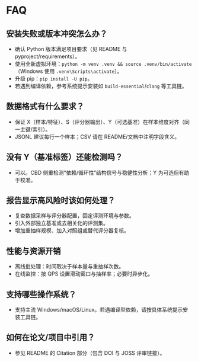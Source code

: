 # FAQ

## 安装失败或版本冲突怎么办？
- 确认 Python 版本满足项目要求（见 README 与 pyproject/requirements）。
- 使用全新虚拟环境：`python -m venv .venv && source .venv/bin/activate`（Windows 使用 `.venv\Scripts\activate`）。
- 升级 pip：`pip install -U pip`。
- 若遇到编译依赖，参考系统提示安装如 `build-essential`/`clang` 等工具链。

## 数据格式有什么要求？
- 保证 X（样本/特征）、S（评分器输出）、Y（可选基准）在样本维度对齐（同一主键/索引）。
- JSONL 建议每行一个样本；CSV 请在 README/文档中注明字段含义。

## 没有 Y（基准标签）还能检测吗？
- 可以。CBD 侧重检测“依赖/循环性”结构信号与稳健性分析；Y 为可选但有助于校准。

## 报告显示高风险时该如何处理？
- 复查数据采样与评分器配置，固定评测环境与参数。
- 引入外部独立基准或去相关化的评测集。
- 增加重抽样规模、加入对照组或替代评分器复核。

## 性能与资源开销
- 离线批处理：时间取决于样本量与重抽样次数。
- 在线监控：按 QPS 设置滑动窗口与抽样率；必要时异步化。

## 支持哪些操作系统？
- 支持主流 Windows/macOS/Linux。若遇编译型依赖，请按具体系统提示安装工具链。

## 如何在论文/项目中引用？
- 参见 README 的 Citation 部分（包含 DOI 与 JOSS 评审链接）。
